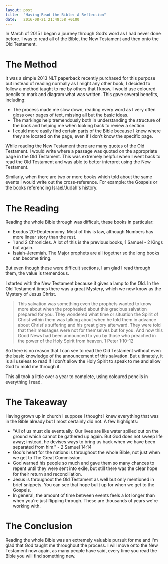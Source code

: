 ```yaml
---
layout: post
title:  "Having Read the Bible: A Reflection"
date:   2016-08-21 21:48:58 +0100
---
```

In March of 2015 I began a journey through God’s word as I had never done before. I was to read all of the Bible, the New Testament and then onto the Old Testament.

# The Method
It was a simple 2013 NLT paperback recently purchased for this purpose but instead of reading normally as I might any other book, I decided to follow a method taught to me by others that I know. I would use coloured pencils to mark and diagram what was written. This gave several benefits, including:
* The process made me slow down, reading every word as I very often gloss over pages of text, missing all but the basic ideas.
* The markings help tremendously both in understanding the structure of the book and helping me when looking back to review a section.
* I could more easily find certain parts of the Bible because I knew where they are located on the page, even if I don’t know the specific page.

While reading the New Testament there are many quotes of the Old Testament. I would write where a passage was quoted on the appropriate page in the Old Testament. This was extremely helpful when I went back to read the Old Testament and was able to better interpret using the New Testament.

Similarly, when there are two or more books which told about the same events I would write out the cross-reference. For example: the Gospels or the books referencing Israel/Judah's history.

# The Reading
Reading the whole Bible through was difficult, these books in particular:
* Exodus 20-Deuteronomy. Most of this is law, although Numbers has more linear story than the rest.
* 1 and 2 Chronicles. A lot of this is the previous books, 1 Samuel - 2 Kings but again.
* Isaiah-Jeremiah. The Major prophets are all together so the long books can become tiring.

But even though these were difficult sections, I am glad I read through them, the value is tremendous.

I started with the New Testament because it gives a lamp to the Old. In the Old Testament times there was a great Mystery, which we now know as the Mystery of Jesus Christ.

> This salvation was something even the prophets wanted to know more about when the prophesied about this gracious salvation prepared for you. They wondered what time or situation the Spirit of Christ within them was talking about when he told them in advance about Christ's suffering and his great glory afterward. They were told that their messages were not for themselves but for you. And now this Good News had been announced to you by those who preached in the power of the Holy Spirit from heaven.
> 1 Peter 1:10-12

So there is no reason that I can see to read the Old Testament without even the basic knowledge of the announcement of this salvation. But ultimately, it is all useless to read if I don't allow the Holy Spirit to speak to me and allow God to mold me through it.

This all took a little over a year to complete, using coloured pencils in everything I read.

# The Takeaway
Having grown up in church I suppose I thought I knew everything that was in the Bible already but I most certainly did not. A few highlights:
* "All of us must die eventually. Our lives are like water spilled out on the ground which cannot be gathered up again. But God does not sweep life away; instead, he devises ways to bring us back when we have been separated from him." - 2 Samuel 14:14
* God's heart for the nations is throughout the whole Bible, not just when we get to The Great Commission.
* God warned his people so much and gave them so many chances to repent until they were sent into exile, but still there was the clear hope for their return and reconciliation.
* Jesus is throughout the Old Testament as well but only mentioned in brief snippets. You can see that hope built up for when we get to the Gospels.
* In general, the amount of time between events feels a lot longer than when you're just flipping through. These are thousands of years we're working with.

# The Conclusion
Reading the whole Bible was an extremely valuable pursuit for me and I'm glad that God taught me throughout the process. I will move onto the New Testament now again, as many people have said, every time you read the Bible you will find something new.
